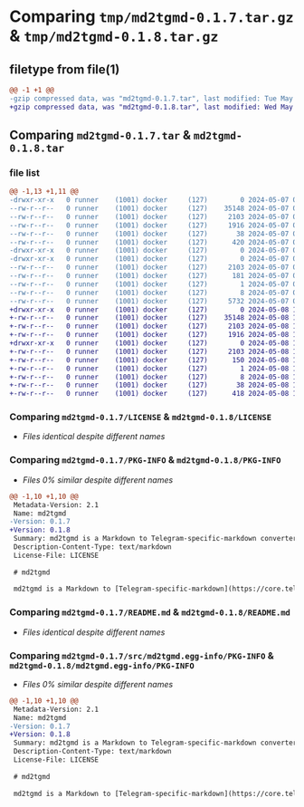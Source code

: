 # Comparing `tmp/md2tgmd-0.1.7.tar.gz` & `tmp/md2tgmd-0.1.8.tar.gz`

## filetype from file(1)

```diff
@@ -1 +1 @@
-gzip compressed data, was "md2tgmd-0.1.7.tar", last modified: Tue May  7 09:29:49 2024, max compression
+gzip compressed data, was "md2tgmd-0.1.8.tar", last modified: Wed May  8 17:31:29 2024, max compression
```

## Comparing `md2tgmd-0.1.7.tar` & `md2tgmd-0.1.8.tar`

### file list

```diff
@@ -1,13 +1,11 @@
-drwxr-xr-x   0 runner    (1001) docker     (127)        0 2024-05-07 09:29:49.025808 md2tgmd-0.1.7/
--rw-r--r--   0 runner    (1001) docker     (127)    35148 2024-05-07 09:29:41.000000 md2tgmd-0.1.7/LICENSE
--rw-r--r--   0 runner    (1001) docker     (127)     2103 2024-05-07 09:29:49.021808 md2tgmd-0.1.7/PKG-INFO
--rw-r--r--   0 runner    (1001) docker     (127)     1916 2024-05-07 09:29:41.000000 md2tgmd-0.1.7/README.md
--rw-r--r--   0 runner    (1001) docker     (127)       38 2024-05-07 09:29:49.025808 md2tgmd-0.1.7/setup.cfg
--rw-r--r--   0 runner    (1001) docker     (127)      420 2024-05-07 09:29:41.000000 md2tgmd-0.1.7/setup.py
-drwxr-xr-x   0 runner    (1001) docker     (127)        0 2024-05-07 09:29:49.021808 md2tgmd-0.1.7/src/
-drwxr-xr-x   0 runner    (1001) docker     (127)        0 2024-05-07 09:29:49.021808 md2tgmd-0.1.7/src/md2tgmd.egg-info/
--rw-r--r--   0 runner    (1001) docker     (127)     2103 2024-05-07 09:29:48.000000 md2tgmd-0.1.7/src/md2tgmd.egg-info/PKG-INFO
--rw-r--r--   0 runner    (1001) docker     (127)      181 2024-05-07 09:29:48.000000 md2tgmd-0.1.7/src/md2tgmd.egg-info/SOURCES.txt
--rw-r--r--   0 runner    (1001) docker     (127)        1 2024-05-07 09:29:48.000000 md2tgmd-0.1.7/src/md2tgmd.egg-info/dependency_links.txt
--rw-r--r--   0 runner    (1001) docker     (127)        8 2024-05-07 09:29:48.000000 md2tgmd-0.1.7/src/md2tgmd.egg-info/top_level.txt
--rw-r--r--   0 runner    (1001) docker     (127)     5732 2024-05-07 09:29:41.000000 md2tgmd-0.1.7/src/md2tgmd.py
+drwxr-xr-x   0 runner    (1001) docker     (127)        0 2024-05-08 17:31:29.440477 md2tgmd-0.1.8/
+-rw-r--r--   0 runner    (1001) docker     (127)    35148 2024-05-08 17:31:21.000000 md2tgmd-0.1.8/LICENSE
+-rw-r--r--   0 runner    (1001) docker     (127)     2103 2024-05-08 17:31:29.440477 md2tgmd-0.1.8/PKG-INFO
+-rw-r--r--   0 runner    (1001) docker     (127)     1916 2024-05-08 17:31:21.000000 md2tgmd-0.1.8/README.md
+drwxr-xr-x   0 runner    (1001) docker     (127)        0 2024-05-08 17:31:29.440477 md2tgmd-0.1.8/md2tgmd.egg-info/
+-rw-r--r--   0 runner    (1001) docker     (127)     2103 2024-05-08 17:31:29.000000 md2tgmd-0.1.8/md2tgmd.egg-info/PKG-INFO
+-rw-r--r--   0 runner    (1001) docker     (127)      150 2024-05-08 17:31:29.000000 md2tgmd-0.1.8/md2tgmd.egg-info/SOURCES.txt
+-rw-r--r--   0 runner    (1001) docker     (127)        1 2024-05-08 17:31:29.000000 md2tgmd-0.1.8/md2tgmd.egg-info/dependency_links.txt
+-rw-r--r--   0 runner    (1001) docker     (127)        8 2024-05-08 17:31:29.000000 md2tgmd-0.1.8/md2tgmd.egg-info/top_level.txt
+-rw-r--r--   0 runner    (1001) docker     (127)       38 2024-05-08 17:31:29.440477 md2tgmd-0.1.8/setup.cfg
+-rw-r--r--   0 runner    (1001) docker     (127)      418 2024-05-08 17:31:21.000000 md2tgmd-0.1.8/setup.py
```

### Comparing `md2tgmd-0.1.7/LICENSE` & `md2tgmd-0.1.8/LICENSE`

 * *Files identical despite different names*

### Comparing `md2tgmd-0.1.7/PKG-INFO` & `md2tgmd-0.1.8/PKG-INFO`

 * *Files 0% similar despite different names*

```diff
@@ -1,10 +1,10 @@
 Metadata-Version: 2.1
 Name: md2tgmd
-Version: 0.1.7
+Version: 0.1.8
 Summary: md2tgmd is a Markdown to Telegram-specific-markdown converter.
 Description-Content-Type: text/markdown
 License-File: LICENSE
 
 # md2tgmd
 
 md2tgmd is a Markdown to [Telegram-specific-markdown](https://core.telegram.org/bots/api#formatting-options) converter.
```

### Comparing `md2tgmd-0.1.7/README.md` & `md2tgmd-0.1.8/README.md`

 * *Files identical despite different names*

### Comparing `md2tgmd-0.1.7/src/md2tgmd.egg-info/PKG-INFO` & `md2tgmd-0.1.8/md2tgmd.egg-info/PKG-INFO`

 * *Files 0% similar despite different names*

```diff
@@ -1,10 +1,10 @@
 Metadata-Version: 2.1
 Name: md2tgmd
-Version: 0.1.7
+Version: 0.1.8
 Summary: md2tgmd is a Markdown to Telegram-specific-markdown converter.
 Description-Content-Type: text/markdown
 License-File: LICENSE
 
 # md2tgmd
 
 md2tgmd is a Markdown to [Telegram-specific-markdown](https://core.telegram.org/bots/api#formatting-options) converter.
```

